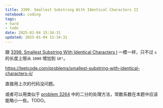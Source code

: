 ```yaml
---
title: 3399. Smallest Substring With Identical Characters II
notebook: coding
tags:
- hard
- todo
date: 2025-01-04 15:34:31
updated: 2025-01-04 15:34:31
---
```

跟 [3398. Smallest Substring With Identical Characters I](3398-smallest-substring-with-identical-characters-i) 一模一样，只不过 `s` 的长度上限从 `1000` 增加到 `10⁵`。

<https://leetcode.com/problems/smallest-substring-with-identical-characters-ii/>

直接用上次的代码没问题。

或者可以用类似于 [problem 3264](3264-final-array-state-after-k-multiplication-operations-i#二分法) 中的二分的处理方法，常数系数在本题中应该能略小一些。TODO。
